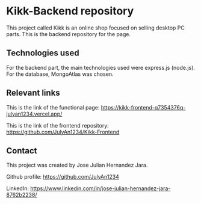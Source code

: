 # Kikk-Backend repository
This project called Kikk is an online shop focused on selling desktop PC parts. This is the backend repository for the page.

## Technologies used
For the backend part, the main technologies used were express.js (node.js). For the database, MongoAtlas was chosen.

## Relevant links

This is the link of the functional page: https://kikk-frontend-q7354376q-julyan1234.vercel.app/

This is the link of the frontend repository: https://github.com/JulyAn1234/Kikk-Frontend

## Contact

This project was created by Jose Julian Hernandez Jara.

Github profile: https://github.com/JulyAn1234

LinkedIn: https://www.linkedin.com/in/jose-julian-hernandez-jara-8762b2238/
